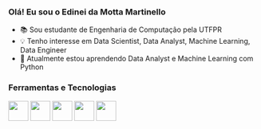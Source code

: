 ### Olá! Eu sou o Edinei da Motta Martinello

- 📚 Sou estudante de Engenharia de Computação pela UTFPR
- 💡 Tenho interesse em Data Scientist, Data Analyst, Machine Learning, Data Engineer 
- 🌱 Atualmente estou aprendendo Data Analyst e Machine Learning com Python

### Ferramentas e Tecnologias

<img src="https://cdn.jsdelivr.net/gh/devicons/devicon/icons/python/python-original-wordmark.svg" width="40" height="40"/> <img src="https://cdn.jsdelivr.net/gh/devicons/devicon/icons/c/c-original.svg" width="40" height="40"/>
<img src="https://cdn.jsdelivr.net/gh/devicons/devicon/icons/java/java-original-wordmark.svg" width="40" height="40"/>
<img src="https://cdn.jsdelivr.net/gh/devicons/devicon/icons/postgresql/postgresql-original-wordmark.svg" width="40" height="40"/>
<img src="https://cdn.jsdelivr.net/gh/devicons/devicon/icons/git/git-original.svg" width="40" height="40"/>



          
          
